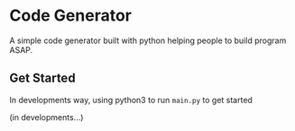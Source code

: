 # Code Generator

A simple code generator built with python helping people to build program ASAP.

## Get Started

In developments way, using python3 to run `main.py` to get started

(in developments...)
